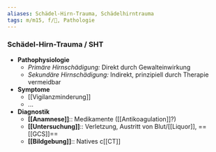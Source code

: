 ```yaml
---
aliases: Schädel-Hirn-Trauma, Schädelhirntrauma
tags: m/m15, f/🧠, Pathologie
---
```

### Schädel-Hirn-Trauma / SHT
- **Pathophysiologie**
	- *Primäre Hirnschädigung:* Direkt durch Gewalteinwirkung
	- *Sekundäre Hirnschädigung:* Indirekt, prinzipiell durch Therapie vermeidbar
- **Symptome**
	- [[Vigilanzminderung]]
	- ...
- **Diagnostik**
	- **[[Anamnese]]**:: Medikamente ([[Antikoagulation]]?)
	- **[[Untersuchung]]**:: Verletzung, Austritt von Blut/[[Liquor]], ==[[GCS]]==
	- **[[Bildgebung]]**:: Natives c[[CT]]